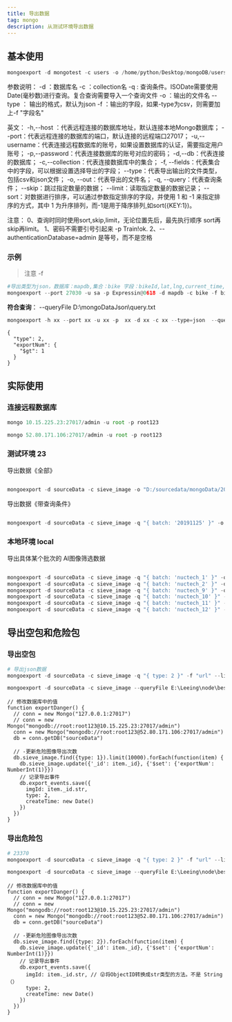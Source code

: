 ```yaml
---
title: 导出数据
tag: mongo
description: 从测试环境导出数据
---
```


## 基本使用

```js
mongoexport -d mongotest -c users -o /home/python/Desktop/mongoDB/users.json --type json -f  "_id,user_id,user_name,age,status" -h IP --port 27018 -u root -p Train!ok. --authenticationDatabase=admin [--upsert]
```

参数说明：
            -d ：数据库名
            -c ：collection名
            -q : 查询条件。ISODate需要使用Date(毫秒数)进行查询。复合查询需要导入一个查询文件
            -o ：输出的文件名
            --type ： 输出的格式，默认为json
            -f ：输出的字段，如果-type为csv，则需要加上-f "字段名"

英文：
            -h,--host ：代表远程连接的数据库地址，默认连接本地Mongo数据库；
            --port：代表远程连接的数据库的端口，默认连接的远程端口27017；
            -u,--username：代表连接远程数据库的账号，如果设置数据库的认证，需要指定用户账号；
            -p,--password：代表连接数据库的账号对应的密码；
            -d,--db：代表连接的数据库；
            -c,--collection：代表连接数据库中的集合；
            -f, --fields：代表集合中的字段，可以根据设置选择导出的字段；
            --type：代表导出输出的文件类型，包括csv和json文件；
            -o, --out：代表导出的文件名；
            -q, --query：代表查询条件；
            --skip：跳过指定数量的数据；
            --limit：读取指定数量的数据记录；
            --sort：对数据进行排序，可以通过参数指定排序的字段，并使用 1 和 -1 来指定排序的方式，其中 1 为升序排列，而-1是用于降序排列,如sort({KEY:1})。

注意：
0、查询时同时使用sort,skip,limit，无论位置先后，最先执行顺序 sort再skip再limit。
1、密码不需要引号引起来 -p Train!ok.
2、--authenticationDatabase=admin  是等号，而不是空格

### 示例

> 注意 -f

```py
#导出类型为json，数据库：mapdb,集合：bike 字段：bikeId,lat,lng,current_time,source ，条件为source字段为ofo第一条数据
mongoexport --port 27030 -u sa -p Expressin@0618 -d mapdb -c bike -f bikeId,lat,lng,current_time,source --type=json -o bike.csv --query='{"source":"ofo"}' --limit=1
```

**符合查询**：
--queryFile D:\mongoDataJson\query.txt

```js
mongoexport -h xx --port xx -u xx -p  xx -d xx -c xx --type=json  --queryFile D:\mongoDataJson\query.txt -o D:\mongoDataJson\run.json
```

``` JS
{
  "type": 2,
  "exportNum": {
    "$gt": 1
  }
}
```

## 实际使用

### 连接远程数据库

```js
mongo 10.15.225.23:27017/admin -u root -p root123

mongo 52.80.171.106:27017/admin -u root -p root123
```

### 测试环境 23

导出数据《全部》

```js

mongoexport -d sourceData -c sieve_image -o "D:/sourcedata/mongoData/20191218_sieve_image_all.json" --type json -h "10.15.225.23" --port 27017 -u root -p root123 --authenticationDatabase=admin

```

导出数据《带查询条件》

```js

mongoexport -d sourceData -c sieve_image -q "{ batch: '20191125' }" -o "D:/sourcedata/mongoData/20191218_sieve_image_all.json" --type json -h "10.15.225.23" --port 27017 -u root -p root123 --authenticationDatabase=admin
```

### 本地环境 local

导出具体某个批次的 AI图像筛选数据

```js

mongoexport -d sourceData -c sieve_image -q "{ batch: 'nuctech_1' }" -o "D:/sourcedata/mongoData/20191218_sieve_image_nuctech_1.json" --type json
mongoexport -d sourceData -c sieve_image -q "{ batch: 'nuctech_2' }" -o "D:/sourcedata/mongoData/20191225_sieve_image_nuctech_2.json" --type json
mongoexport -d sourceData -c sieve_image -q "{ batch: 'nuctech_9' }" -o "D:/sourcedata/mongoData/20191231_sieve_image_nuctech_9.json" --type json
mongoexport -d sourceData -c sieve_image -q "{ batch: 'nuctech_10' }" -o "D:/sourcedata/mongoData/20200116_sieve_image_nuctech_10.json" --type json
mongoexport -d sourceData -c sieve_image -q "{ batch: 'nuctech_11' }" -o "D:/sourcedata/mongoData/20200116_sieve_image_nuctech_11.json" --type json
mongoexport -d sourceData -c sieve_image -q "{ batch: 'nuctech_12' }" -o "D:/sourcedata/mongoData/20200227_sieve_image_nuctech_12.json" --type json

```

## 导出空包和危险包

### 导出空包

``` Python
# 导出json数据
mongoexport -d sourceData -c sieve_image -q "{ type: 2 }" -f "url" --limit 100 -o "D:/sourcedata/mongoData/20200323_sieve_image_danger_10000.json" --type json

mongoexport -d sourceData -c sieve_image --queryFile E:\Leeing\node\besame\py\sourcedata\exportQuery.json -f "url" --limit 100 -o "D:/sourcedata/mongoData/20200323_sieve_image_safe_10000.json" --type json
```

``` JS
// 修改数据库中的值
function exportDanger() {
  // conn = new Mongo("127.0.0.1:27017")
  // conn = new Mongo("mongodb://root:root123@10.15.225.23:27017/admin")
  conn = new Mongo("mongodb://root:root123@52.80.171.106:27017/admin")
  db = conn.getDB("sourceData")

  // -更新危险图像导出次数
  db.sieve_image.find({type: 1}).limit(10000).forEach(function(item) {
    db.sieve_image.update({'_id': item._id}, {'$set': {'exportNum': NumberInt(1)}})
    // 记录导出事件
    db.export_events.save({
      imgId: item._id.str,
      type: 2,
      createTime: new Date()
    })
  })
}
```

### 导出危险包

``` Python
# 23370
mongoexport -d sourceData -c sieve_image -q "{ type: 2 }" -f "url" --limit 100 -o "D:/sourcedata/mongoData/20200323_sieve_image_danger_10000.json" --type json

mongoexport -d sourceData -c sieve_image --queryFile E:\Leeing\node\besame\py\sourcedata\exportQuery.json -f "url" --limit 100 -o "D:/sourcedata/mongoData/20200323_sieve_image_danger_23370.json" --type json
```

``` JS
// 修改数据库中的值
function exportDanger() {
  // conn = new Mongo("127.0.0.1:27017")
  // conn = new Mongo("mongodb://root:root123@10.15.225.23:27017/admin")
  conn = new Mongo("mongodb://root:root123@52.80.171.106:27017/admin")
  db = conn.getDB("sourceData")

  // -更新危险图像导出次数
  db.sieve_image.find({type: 2}).forEach(function(item) {
    db.sieve_image.update({'_id': item._id}, {'$set': {'exportNum': NumberInt(1)}})
    // 记录导出事件
    db.export_events.save({
      imgId: item._id.str, // 😜将ObjectID转换成str类型的方法。不是 String（）
      type: 2,
      createTime: new Date()
    })
  })
}
```